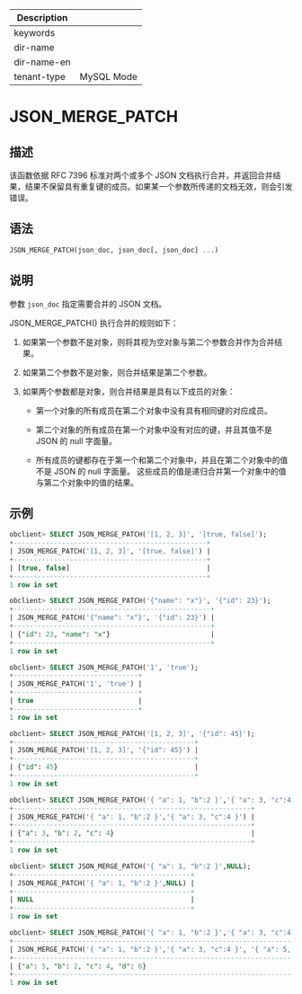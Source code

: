 | Description   |                 |
|---------------|-----------------|
| keywords      |                 |
| dir-name      |                 |
| dir-name-en   |                 |
| tenant-type   | MySQL Mode      |

# JSON_MERGE_PATCH

## 描述

该函数依据 RFC 7396 标准对两个或多个 JSON 文档执行合并，并返回合并结果，结果不保留具有重复键的成员。如果某一个参数所传递的文档无效，则会引发错误。

## 语法

```sql
JSON_MERGE_PATCH(json_doc, json_doc[, json_doc] ...)
```

## 说明

参数 `json_doc` 指定需要合并的 JSON 文档。

JSON_MERGE_PATCH() 执行合并的规则如下：

1. 如果第一个参数不是对象，则将其视为空对象与第二个参数合并作为合并结果。

2. 如果第二个参数不是对象，则合并结果是第二个参数。

3. 如果两个参数都是对象，则合并结果是具有以下成员的对象：

   * 第一个对象的所有成员在第二个对象中没有具有相同键的对应成员。

   * 第二个对象的所有成员在第一个对象中没有对应的键，并且其值不是 JSON 的 null 字面量。

   * 所有成员的键都存在于第一个和第二个对象中，并且在第二个对象中的值不是 JSON 的 null 字面量。 这些成员的值是递归合并第一个对象中的值与第二个对象中的值的结果。

## 示例

```sql
obclient> SELECT JSON_MERGE_PATCH('[1, 2, 3]', '[true, false]');
+------------------------------------------------+
| JSON_MERGE_PATCH('[1, 2, 3]', '[true, false]') |
+------------------------------------------------+
| [true, false]                                  |
+------------------------------------------------+
1 row in set

obclient> SELECT JSON_MERGE_PATCH('{"name": "x"}', '{"id": 23}');
+-------------------------------------------------+
| JSON_MERGE_PATCH('{"name": "x"}', '{"id": 23}') |
+-------------------------------------------------+
| {"id": 23, "name": "x"}                         |
+-------------------------------------------------+
1 row in set

obclient> SELECT JSON_MERGE_PATCH('1', 'true');
+-------------------------------+
| JSON_MERGE_PATCH('1', 'true') |
+-------------------------------+
| true                          |
+-------------------------------+
1 row in set

obclient> SELECT JSON_MERGE_PATCH('[1, 2, 3]', '{"id": 45}');
+---------------------------------------------+
| JSON_MERGE_PATCH('[1, 2, 3]', '{"id": 45}') |
+---------------------------------------------+
| {"id": 45}                                  |
+---------------------------------------------+
1 row in set

obclient> SELECT JSON_MERGE_PATCH('{ "a": 1, "b":2 }','{ "a": 3, "c":4 }');
+-----------------------------------------------------------+
| JSON_MERGE_PATCH('{ "a": 1, "b":2 }','{ "a": 3, "c":4 }') |
+-----------------------------------------------------------+
| {"a": 3, "b": 2, "c": 4}                                  |
+-----------------------------------------------------------+
1 row in set

obclient> SELECT JSON_MERGE_PATCH('{ "a": 1, "b":2 }',NULL);
+--------------------------------------------+
| JSON_MERGE_PATCH('{ "a": 1, "b":2 }',NULL) |
+--------------------------------------------+
| NULL                                       |
+--------------------------------------------+
1 row in set

obclient> SELECT JSON_MERGE_PATCH('{ "a": 1, "b":2 }','{ "a": 3, "c":4 }', '{ "a": 5, "d":6 }');
+--------------------------------------------------------------------------------+
| JSON_MERGE_PATCH('{ "a": 1, "b":2 }','{ "a": 3, "c":4 }', '{ "a": 5, "d":6 }') |
+--------------------------------------------------------------------------------+
| {"a": 5, "b": 2, "c": 4, "d": 6}                                               |
+--------------------------------------------------------------------------------+
1 row in set
```
